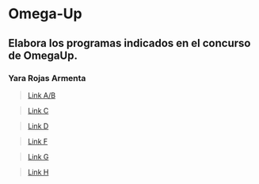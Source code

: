 # Omega-Up
## Elabora los programas indicados en el concurso de OmegaUp.
### Yara Rojas Armenta


>[Link A/B](https://github.com/Taigach080/Omega-Up/pull/1#issue-1358199851)

>[Link C](https://github.com/Taigach080/Omega-Up/pull/2#issue-1358239944)

>[Link D](https://github.com/Taigach080/Omega-Up/pull/3)

>[Link F](https://github.com/Taigach080/Omega-Up/pull/4)

>[Link G](https://github.com/Taigach080/Omega-Up/pull/4)

>[Link H](https://github.com/Taigach080/Omega-Up/pull/6)
